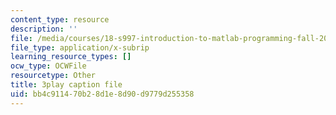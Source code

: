 ```yaml
---
content_type: resource
description: ''
file: /media/courses/18-s997-introduction-to-matlab-programming-fall-2011/bb4c911470b28d1e8d90d9779d255358_UKU1477cXVY.srt
file_type: application/x-subrip
learning_resource_types: []
ocw_type: OCWFile
resourcetype: Other
title: 3play caption file
uid: bb4c9114-70b2-8d1e-8d90-d9779d255358
---
```

